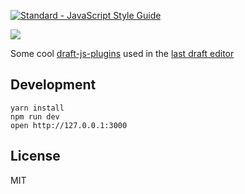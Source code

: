 [![Standard - JavaScript Style Guide](https://img.shields.io/badge/code%20style-standard-brightgreen.svg)](http://standardjs.com/)

![](https://raw.githubusercontent.com/whisperlab/last-draft/master/example/public/screenshot.gif)

Some cool [draft-js-plugins](https://draft-js-plugins.com) used in the [last draft editor](https://github.com/whisperlab/last-draft)

## Development

```
yarn install
npm run dev
open http://127.0.0.1:3000
```

## License

MIT
